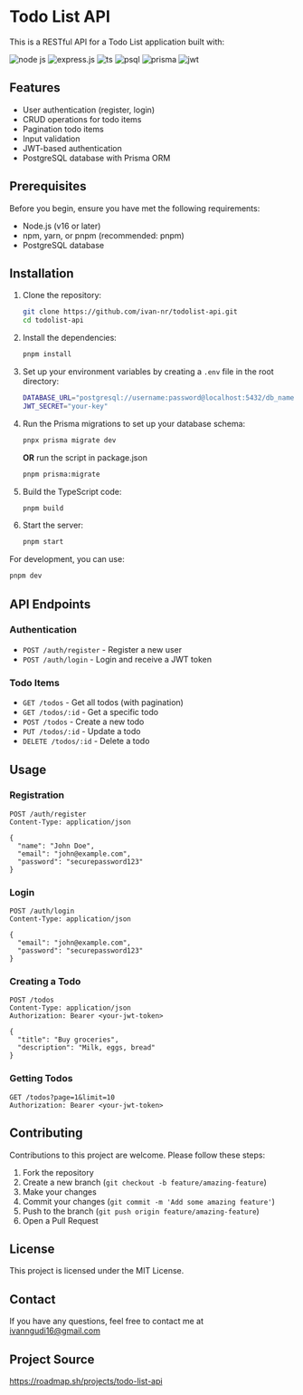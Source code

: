 # Todo List API

This is a RESTful API for a Todo List application built with:

![node js](https://img.shields.io/badge/Node%20js-339933?style=for-the-badge&logo=nodedotjs&logoColor=white)
![express.js](https://img.shields.io/badge/Express%20js-000000?style=for-the-badge&logo=express&logoColor=white)
![ts](https://img.shields.io/badge/TypeScript-007ACC?style=for-the-badge&logo=typescript&logoColor=white)
![psql](https://img.shields.io/badge/PostgreSQL-316192?style=for-the-badge&logo=postgresql&logoColor=white)
![prisma](https://img.shields.io/badge/Prisma-3982CE?style=for-the-badge&logo=Prisma&logoColor=white)
![jwt](https://img.shields.io/badge/JWT-000000?style=for-the-badge&logo=JSON%20web%20tokens&logoColor=white)

## Features

- User authentication (register, login)
- CRUD operations for todo items
- Pagination todo items
- Input validation
- JWT-based authentication
- PostgreSQL database with Prisma ORM

## Prerequisites

Before you begin, ensure you have met the following requirements:

- Node.js (v16 or later)
- npm, yarn, or pnpm (recommended: pnpm)
- PostgreSQL database

## Installation

1. Clone the repository:

   ```bash
   git clone https://github.com/ivan-nr/todolist-api.git
   cd todolist-api
   ```

2. Install the dependencies:

   ```bash
   pnpm install
   ```

3. Set up your environment variables by creating a `.env` file in the root directory:

   ```bash
   DATABASE_URL="postgresql://username:password@localhost:5432/db_name?schema=public"
   JWT_SECRET="your-key"
   ```

4. Run the Prisma migrations to set up your database schema:

   ```bash
   pnpx prisma migrate dev
   ```

   **OR** run the script in package.json

   ```bash
   pnpm prisma:migrate
   ```

5. Build the TypeScript code:

   ```bash
   pnpm build
   ```

6. Start the server:

   ```bash
   pnpm start
   ```

For development, you can use:

```bash
pnpm dev
```

## API Endpoints

### Authentication

- `POST /auth/register` - Register a new user
- `POST /auth/login` - Login and receive a JWT token

### Todo Items

- `GET /todos` - Get all todos (with pagination)
- `GET /todos/:id` - Get a specific todo
- `POST /todos` - Create a new todo
- `PUT /todos/:id` - Update a todo
- `DELETE /todos/:id` - Delete a todo

## Usage

### Registration

```http
POST /auth/register
Content-Type: application/json

{
  "name": "John Doe",
  "email": "john@example.com",
  "password": "securepassword123"
}
```

### Login

```http
POST /auth/login
Content-Type: application/json

{
  "email": "john@example.com",
  "password": "securepassword123"
}
```

### Creating a Todo

```http
POST /todos
Content-Type: application/json
Authorization: Bearer <your-jwt-token>

{
  "title": "Buy groceries",
  "description": "Milk, eggs, bread"
}
```

### Getting Todos

```http
GET /todos?page=1&limit=10
Authorization: Bearer <your-jwt-token>
```

## Contributing

Contributions to this project are welcome. Please follow these steps:

1. Fork the repository
2. Create a new branch (`git checkout -b feature/amazing-feature`)
3. Make your changes
4. Commit your changes (`git commit -m 'Add some amazing feature'`)
5. Push to the branch (`git push origin feature/amazing-feature`)
6. Open a Pull Request

## License

This project is licensed under the MIT License.

## Contact

If you have any questions, feel free to contact me at <ivanngudi16@gmail.com>

## Project Source

https://roadmap.sh/projects/todo-list-api
